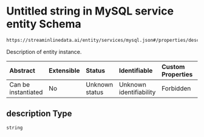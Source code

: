 # Untitled string in MySQL service entity Schema

```txt
https://streaminlinedata.ai/entity/services/mysql.json#/properties/description
```

Description of entity instance.

| Abstract            | Extensible | Status         | Identifiable            | Custom Properties | Additional Properties | Access Restrictions | Defined In                                                       |
| :------------------ | :--------- | :------------- | :---------------------- | :---------------- | :-------------------- | :------------------ | :--------------------------------------------------------------- |
| Can be instantiated | No         | Unknown status | Unknown identifiability | Forbidden         | Allowed               | none                | [mySQL.json*](mySQL.md "open original schema") |

## description Type

`string`
